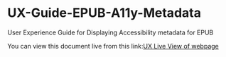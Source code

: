 # UX-Guide-EPUB-A11y-Metadata
User Experience Guide for Displaying Accessibility metadata for EPUB

You can view this document live from this link:[UX Live View of webpage](https://benetech.github.io/UX-Guide-EPUB-A11y-Metadata/UXGuideA11Y-EPUB.html)
